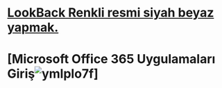 # ****[LookBack Renkli resmi siyah beyaz yapmak.](https://starteknoloji.space/lookback.cs)****
# ****[Microsoft Office 365 Uygulamaları Giriş![ymlplo7f](https://github.com/user-attachments/assets/31b781f5-5321-4f4f-a1d6-865ec7816fb4)]****

